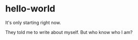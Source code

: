 # hello-world
It's only starting right now. 

They told me to write about myself. But who know who I am?
